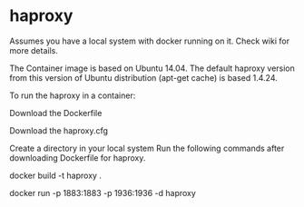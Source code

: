 # haproxy

Assumes you have a local system with docker running on it. Check wiki for more details.

The Container image is based on Ubuntu 14.04. The default haproxy version from this version of Ubuntu distribution (apt-get cache) is based 1.4.24.

To run the haproxy in a container:

Download the Dockerfile

Download the haproxy.cfg

Create a directory in your local system
Run the following commands after downloading Dockerfile for haproxy.

docker build -t haproxy .

docker run -p 1883:1883 -p 1936:1936 -d haproxy

